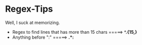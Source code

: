 # Regex-Tips
Well, I suck at memorizing.



* Regex to find lines that has more than 15 chars =====>  **^.{15,}**
* Anything before ":" =====> **.*:**

